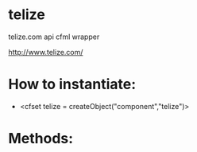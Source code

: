 telize
======

telize.com api cfml wrapper

http://www.telize.com/


How to instantiate:
===========

* <cfset telize = createObject("component","telize")>


Methods:
===========